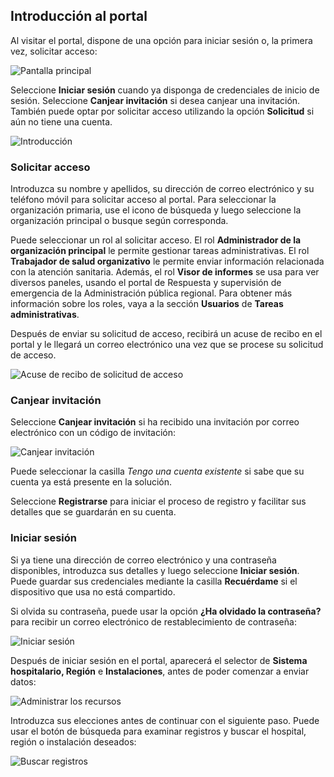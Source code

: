 ## <a name="getting-started-with-the-portal"></a>Introducción al portal

Al visitar el portal, dispone de una opción para iniciar sesión o, la primera vez, solicitar acceso:

![Pantalla principal](..\media\portal-home-screen.png)

Seleccione **Iniciar sesión** cuando ya disponga de credenciales de inicio de sesión. Seleccione **Canjear invitación** si desea canjear una invitación. También puede optar por solicitar acceso utilizando la opción **Solicitud** si aún no tiene una cuenta.

![Introducción](..\media\portal-user-getting-started.png)

### <a name="request-access"></a>Solicitar acceso

Introduzca su nombre y apellidos, su dirección de correo electrónico y su teléfono móvil para solicitar acceso al portal. Para seleccionar la organización primaria, use el icono de búsqueda y luego seleccione la organización principal o busque según corresponda.

Puede seleccionar un rol al solicitar acceso. El rol **Administrador de la organización principal** le permite gestionar tareas administrativas. El rol **Trabajador de salud organizativo** le permite enviar información relacionada con la atención sanitaria. Además, el rol **Visor de informes** se usa para ver diversos paneles, usando el portal de Respuesta y supervisión de emergencia de la Administración pública regional. Para obtener más información sobre los roles, vaya a la sección **Usuarios** de **Tareas administrativas**.

Después de enviar su solicitud de acceso, recibirá un acuse de recibo en el portal y le llegará un correo electrónico una vez que se procese su solicitud de acceso.

![Acuse de recibo de solicitud de acceso](..\media\request-access-ack.png)

### <a name="redeem-invitation"></a>Canjear invitación

Seleccione **Canjear invitación** si ha recibido una invitación por correo electrónico con un código de invitación:

![Canjear invitación](..\media\portal-user-redeem-invitation.png)

Puede seleccionar la casilla *Tengo una cuenta existente* si sabe que su cuenta ya está presente en la solución.

Seleccione **Registrarse** para iniciar el proceso de registro y facilitar sus detalles que se guardarán en su cuenta.

### <a name="sign-in"></a>Iniciar sesión

Si ya tiene una dirección de correo electrónico y una contraseña disponibles, introduzca sus detalles y luego seleccione **Iniciar sesión**. Puede guardar sus credenciales mediante la casilla **Recuérdame** si el dispositivo que usa no está compartido.

Si olvida su contraseña, puede usar la opción **¿Ha olvidado la contraseña?** para recibir un correo electrónico de restablecimiento de contraseña:

![Iniciar sesión](..\media\portal-user-forgot-password.png)

Después de iniciar sesión en el portal, aparecerá el selector de **Sistema hospitalario, Región** e **Instalaciones**, antes de poder comenzar a enviar datos:

![Administrar los recursos](..\media\portal-user-manage-your-resources.png)

Introduzca sus elecciones antes de continuar con el siguiente paso. Puede usar el botón de búsqueda para examinar registros y buscar el hospital, región o instalación deseados:

![Buscar registros](..\media\portal-user-lookup-records.png)